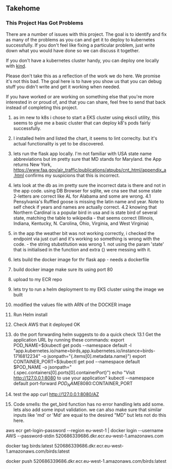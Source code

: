 ## Takehome

### This Project Has Got Problems

There are a number of issues with this project.  The goal is to identify and fix as many of the problems as you can and get it to deploy to kubernetes successfully.  If you don't feel like fixing a particular problem, just write down what you would have done so we can discuss it together.

If you don't have a kubernetes cluster handy, you can deploy one locally with [kind](https://kind.sigs.k8s.io/).

Please don't take this as a reflection of the work we do here.  We promise it's not this bad. The goal here is to have you show us that you can debug stuff you didn't write and get it working when needed.

If you have worked or are working on something else that you're more interested in or proud of, and that you can share, feel free to send that back instead of completing this project.

1. as im new to k8s i chose to start a EKS cluster using ekscli utility, this seems to give me a basic cluster that can deploy k8's pods fairly successfully.
2. I installed helm and listed the chart, it seems to lint correclty. but it's actual functionality is yet to be discovered.
3. lets run the flask app locally. I'm not familiar with USA state name abbreviations but im pretty sure that MD stands for Maryland. the App returns New York, https://www.faa.gov/air_traffic/publications/atpubs/cnt_html/appendix_a.html confirms my suspicions that this is incorrect.
4. lets look at the db as im pretty sure the incorrect data is there and not in the app code. using DB Browser for sqlite, we cna see that some state 2-letters are correct like AL for Alabama and some are wrong.
4.1 Pensylvania's Ruffled goose is missing the latin name and year. Note to self check if years and names are actually correct.
4.2 knowing that Northern Cardinal is a popular bird in usa and is state bird of several state, matching the table to wikipedia - that seems correct (Illinois, Indiana, Kentucky, N. Carolina, Ohio, Virginia, and West Virginia)
5. in the app the weather bit was not working correctly, i checked the endpoint via just curl and it's working so something is wrong with the code. - the string stubstitution was wrong 1. not using the param 'state' that is initialised in the function and extra {} were messing with it.
6. lets build the docker image for thr flask app - needs a dockerfile
7. build docker image make sure its using port 80
8. upload to my ECR repo
9. lets try to run a helm deployment to my EKS cluster using the image we built
10. modified the values file with ARN of the DOCKER image
11. Run Helm install
12. Check AWS that it deployed OK
13. do the port forwarding helm suggests to do a quick check 
13.1 Get the application URL by running these commands:
  export POD_NAME=$(kubectl get pods --namespace default -l "app.kubernetes.io/name=birds,app.kubernetes.io/instance=birds-1716812234" -o jsonpath="{.items[0].metadata.name}")
  export CONTAINER_PORT=$(kubectl get pod --namespace default $POD_NAME -o jsonpath="{.spec.containers[0].ports[0].containerPort}")
  echo "Visit http://127.0.0.1:8080 to use your application"
  kubectl --namespace default port-forward $POD_NAME 8080:$CONTAINER_PORT

14. test the app curl http://127.0.0.1:8080/AZ

15. Code smells: the get_bird function has no error handling lets add some. lets also add some input validation. we can also make sure that similar inputs like 'md' or 'Md' are equal to the desired "MD" but lets not do this here.









aws ecr get-login-password --region eu-west-1 | docker login --username AWS --password-stdin 520686339686.dkr.ecr.eu-west-1.amazonaws.com

docker tag birds:latest 520686339686.dkr.ecr.eu-west-1.amazonaws.com/birds:latest

docker push 520686339686.dkr.ecr.eu-west-1.amazonaws.com/birds:latest


